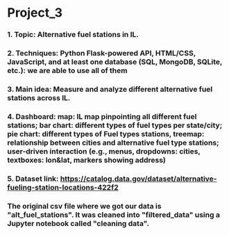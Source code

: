 # Project_3

### 1. __Topic:__ Alternative fuel stations in IL.
### 2. __Techniques:__ Python Flask-powered API, HTML/CSS, JavaScript, and at least one database (SQL, MongoDB, SQLite, etc.): we are able to use all of them
### 3. __Main idea:__ Measure and analyze different alternative fuel stations across IL.
### 4. __Dashboard:__ map: IL map pinpointing all different fuel stations; bar chart: different types of fuel types per state/city; pie chart: different types of Fuel types stations, treemap: relationship between cities and alternative fuel type stations; user-driven interaction (e.g., menus, dropdowns: cities, textboxes: lon&lat, markers showing address)
### 5. __Dataset link:__ https://catalog.data.gov/dataset/alternative-fueling-station-locations-422f2

### The original csv file where we got our data is "alt_fuel_stations". It was cleaned into "filtered_data" using a Jupyter notebook called "cleaning data".
